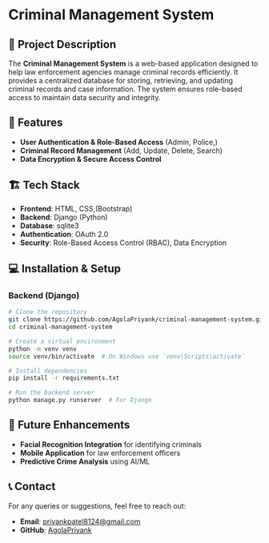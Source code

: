 # Criminal Management System

## 📌 Project Description
The **Criminal Management System** is a web-based application designed to help law enforcement agencies manage criminal records efficiently. It provides a centralized database for storing, retrieving, and updating criminal records and case information. The system ensures role-based access to maintain data security and integrity.

## 🚀 Features
- **User Authentication & Role-Based Access** (Admin, Police,)
- **Criminal Record Management** (Add, Update, Delete, Search)
- **Data Encryption & Secure Access Control**

## 🏗️ Tech Stack
- **Frontend**: HTML, CSS,(Bootstrap)
- **Backend**: Django (Python)
- **Database**: sqlite3
- **Authentication**: OAuth 2.0 
- **Security**: Role-Based Access Control (RBAC), Data Encryption


## 💻 Installation & Setup
### Backend (Django)
```bash
# Clone the repository
git clone https://github.com/AgolaPriyank/criminal-management-system.git
cd criminal-management-system

# Create a virtual environment
python -m venv venv
source venv/bin/activate  # On Windows use `venv\Scripts\activate`

# Install dependencies
pip install -r requirements.txt

# Run the backend server
python manage.py runserver  # For Django
```

## 🚀 Future Enhancements
- **Facial Recognition Integration** for identifying criminals
- **Mobile Application** for law enforcement officers
- **Predictive Crime Analysis** using AI/ML

## 📞 Contact
For any queries or suggestions, feel free to reach out:
- **Email**: priyankpatel8124@gmail.com
- **GitHub**: [AgolaPriyank](https://github.com/AgolaPriyank)
